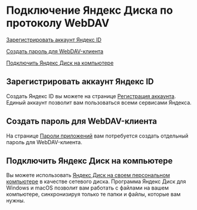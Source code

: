 # Подключение Яндекс Диска по протоколу WebDAV

[Зарегистрировать аккаунт Яндекс ID](#Зарегистрировать-аккаунт-Яндекс-ID)

[Создать пароль для WebDAV-клиента](#Создать-пароль-для-WebDAV-клиента)

[Подключить Яндекс Диск на компьютере](#Подключить-Яндекс-Диск-на-компьютере)

## Зарегистрировать аккаунт Яндекс ID

Создать Яндекс ID вы можете на странице [Регистрация аккаунта](https://yandex.ru/support/id/authorization/registration.html). Единый аккаунт позволит вам пользоваться всеми сервисами Яндекса.

## Создать пароль для WebDAV-клиента

На странице [Пароли приложений](https://yandex.ru/support/id/authorization/app-passwords.html) вам потребуется создать отдельный пароль для WebDAV-клиента.

## Подключить Яндекс Диск на компьютере

Вы можете использовать [Яндекс Диск на своем персональном компьютере](https://webdav.yandex.ru) в качестве сетевого диска. Программа Яндекс Диск для Windows и macOS позволит вам работать с файлами на вашем компьютере, синхронизируя только те папки и файлы, которые вам нужны.

